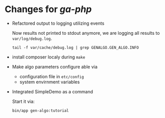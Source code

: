 # Changes for *ga-php*

- Refactored output to logging utilizing events
 
  Now results not printed to stdout anymore, we are logging
  all results to `var/log/debug.log`.

  ```
  tail -f var/cache/debug.log | grep GENALGO.GEN_ALGO.INFO
  ```

- install composer localy during `make`
- Make algo parameters configure able via
  - configuration file in `etc/config`
  - system envirnment variables

- Integrated SimpleDemo as a command

  Start it via:
  ```
  bin/app gen-algo:tutorial
  ```

